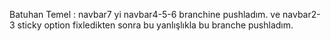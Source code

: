 Batuhan Temel : navbar7 yi navbar4-5-6 branchine pushladım. ve navbar2-3 sticky option fixledikten sonra bu yanlışlıkla bu branche pushladım.

